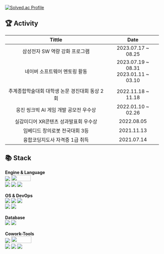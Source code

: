 [![Solved.ac Profile](http://mazassumnida.wtf/api/v2/generate_badge?boj=royal)](https://solved.ac/royal/)

<h2>🏆 Activity </h2>

| Tittle | Date |
| :---: | :---: |
| 삼성전자 SW 역량 강화 프로그램 | 2023.07.17 ~ 08.25 |
| 네이버 소프트웨어 멘토링 활동 | 2023.07.19 ~ 08.31<br>2023.01.11 ~ 03.10 |
|  |  |
| 추계종합학술대회 대학생 논문 경진대회 동상 2회 | 2022.11.18 ~ 11.18 |
| 웅진 씽크빅 AI 게임 개발 공모전 우수상 | 2022.01.10 ~ 02.26 |
| 실감미디어 XR콘텐츠 성과발표회 우수상 | 2022.08.05 |
| 임베디드 창의로봇 전국대회 3등 | 2021.11.13 |
| 융합코딩지도사 자격증 1급 취득 | 2021.07.14|

<h2>📚 Stack </h2>
<div style="display:flex; flex-direction:column; align-items:flex-start;">
    <!-- Engine -->
    <div>
        <strong>Engine & Language</strong> <br>
        <img src="https://img.shields.io/badge/Unity-000000?style=Plastic&logo=Unity&logoColor=white"> 
        <!-- <img src="https://img.shields.io/badge/Unreal-000000?style=Plastic&logo=Unrealengine&logoColor=white">  -->
        <img src="https://github.com/Falcon5077/Falcon5077/assets/32628758/067bf20c-47b1-43a8-9fb4-846b35090e95" width="64" height="20">
        <br>
        <img src="https://img.shields.io/badge/-C%23-000000?logo=Csharp&style=Plastic"> 
        <img src="https://img.shields.io/badge/-C++-000000?logo=c%2B%2B&style=Plastic">
        <img src="https://img.shields.io/badge/Python-3776AB?style=Plastic&logo=Python&logoColor=white"> 
    </div><br>
    <!-- OS -->
    <div>
        <strong>OS & DevOps</strong> <br>
        <img src="https://img.shields.io/badge/MacOS-000000?logo=macOS&style=Plastic"> 
        <img src="https://img.shields.io/badge/Linux-FCC624?logo=linux&logoColor=black&style=Plastic">
        <img src="https://img.shields.io/badge/Ubuntu-E95420?style=Plastic&logo=Ubuntu&logoColor=white"> 
        <br>
        <img src="https://img.shields.io/badge/AWS-232F3E?style=Plastic&logo=amazonaws&logoColor=white">
        <img src="https://img.shields.io/badge/Vultr-007BFC?style=Plastic&logo=vultr&logoColor=white">
    </div><br>
    <!-- Database -->
    <div>
        <strong>Database</strong> <br>
        <img src="https://img.shields.io/badge/mysql-4479A1?style=Plastic&logo=mysql&logoColor=white">
        <img src="https://img.shields.io/badge/mariaDB-003545?style=Plastic&logo=mariaDB&logoColor=white">
    </div><br>
    <!-- Cowork-Tools -->
    <div>
        <strong>Cowork-Tools</strong> <br>
        <img src="https://img.shields.io/badge/Github-181717?logo=Github&style=Plastic"> 
        <img src="https://github.com/Falcon5077/Falcon5077/assets/32628758/72110d1a-1913-4d83-a5f3-21409ce84f9d" width="66" height="22">
        <br>
        <img src="https://img.shields.io/badge/Notion-000000?logo=notion&style=Plastic"> 
        <img src="https://img.shields.io/badge/Jira-0052CC?style=Plastic&logo=jira&logoColor=white">
        <img src="https://img.shields.io/badge/Slack-4A154B?style=Plastic&logo=slack&logoColor=white"> 
    </div><br>
</div>

